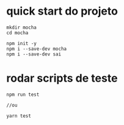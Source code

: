 # quick start do projeto
```shell
mkdir mocha
cd mocha

npm init -y
npm i --save-dev mocha
npm i --save-dev sai
```

# rodar scripts de teste
```shell
npm run test

//ou

yarn test

```


